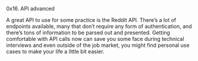 0x16. API advanced

A great API to use for some practice is the Reddit API. 
There’s a lot of endpoints available, many that don’t require any form of authentication, 
and there’s tons of information to be parsed out and presented. 
Getting comfortable with API calls now can save you some face during technical interviews and even outside of the job market, 
you might find personal use cases to make your life a little bit easier.
